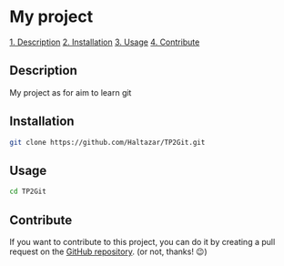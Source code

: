 
# My project

[1. Description](#description)
[2. Installation](#installation)
[3. Usage](#usage)
[4. Contribute](#contribute)

## Description

My project as for aim to learn git 

## Installation

```bash
git clone https://github.com/Haltazar/TP2Git.git
```

## Usage

```bash
cd TP2Git
```

## Contribute

If you want to contribute to this project, you can do it by creating a pull request on the [GitHub repository](https://github.com/Haltazar/TP2Git). (or not, thanks! 😉)